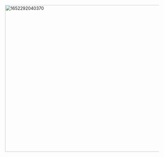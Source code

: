 <img width="1280" height="480" alt="1652292040370" src="https://github.com/user-attachments/assets/5a30b5c1-8b20-4905-835b-81662dda77ca" />
